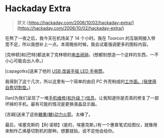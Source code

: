 # Hackaday Extra

> 原文:[https://hackaday.com/2006/10/02/hackaday-extra/](https://hackaday.com/2006/10/02/hackaday-extra/)

在熬了一夜之后，我今天在机场呆了 14 个小时。我在 Toorcon 的互联网接入带宽不足，所以我想补上一点。本周晚些时候，我会试着强调更多的图标内容。

[克林顿]和[巴特]都送来了克林顿的[电击闹钟](http://www.clintonmann.com/projects/alarmshock1.asp?categoryid=123)。(想都别想造一个这样的东西，一不小心可能会出人命。)

[capagotks]送来了他的 [USB 改装手摇 LED 手电筒](http://www.freewebs.com/capagotks/usbpoweredtorch.htm)。

我得到了这个几次，所以这里有一个简单的由旧 PC 外壳制成的[工作面。(我使用自愈切割垫。)](http://www.uchobby.com/Projects/WorkingSurface.htm)

[Ian]为我们呈现了一堆[手机维修(和升级？)信息](http://repair4mobilephone.org/cell_phone.html)。让我知道你是否真的修复了一部坏掉的手机。最有可能的情况是更换液晶显示器。

[吉姆]送来了这些[糖果(糖)动力火箭](http://www.jamesyawn.com/candyrocket/)。太棒了。

最后，埃塞克斯的【利·诺顿】(是的，埃塞克斯。)有一个惠普笔式绘图仪，就像用来制作乙烯基切割机的那种。想要就贴，说不定他会给你。